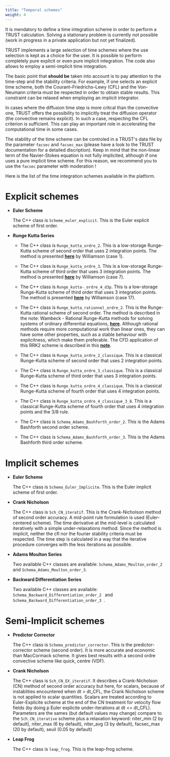 ```yaml
---
title: "Temporal schemes"
weight: 4
---
```


It is mendatory to define a time integration scheme in order to perform a TRUST calculation. Solving a stationary problem is currently not possible (work in progress in a private application but not yet finalized). 

TRUST implements a large selection of time schemes where the use selection is kept as a choice for the user. It is possible to perform completely pure explicit or even pure implicit integration. The code also allows to employ a semi-implicit time integration.

The basic point that **should be** taken into account is to pay attention to the time-step and the stability criteria. For example, if one selects an explicit time scheme, both the Courant–Friedrichs–Lewy (CFL) and the Von-Neumann criteria must be respected in order to obtain stable results. This constraint can be relaxed when employing an implicit integrator. 

In cases where the diffusion time step is more critcal than the convective one, TRUST offers the possibility to implicitly treat the diffusion operator (the convective remains explicit). In such a case, respecting the CFL criterion is sufficient. This can play an important role in accelerating the computational time in some cases. 

The stability of the time scheme can be controled in a TRUST's data file by the parameter `facsec` and `facsec_max` (please have a look to the TRUST documentation for a detailed discription). Keep in mind that the non-linear term of the Navier-Stokes equation is not fully implicited, although if one uses a pure implicit time scheme. For this reason, we recommend you to use the `facsec` parameter with moderation !

Here is the list of the time integration schemes available in the platform.

# Explicit schemes

- **Euler Scheme**

	The C++ class is `Scheme_euler_explicit`. This is the Euler explicit scheme of first order.
	
- **Runge Kutta Series**
	
	- The C++ class is `Runge_kutta_ordre_2`. This is a low-storage Runge-Kutta scheme of second order that uses 2 integration points. The method is presented **[here](https://www.sciencedirect.com/science/article/pii/0021999180900339)** by Williamson (case 1).

	- The C++ class is `Runge_kutta_ordre_3`. This is a low-storage Runge-Kutta scheme of third order that uses 3 integration points. The method is presented **[here](https://www.sciencedirect.com/science/article/pii/0021999180900339)** by Williamson (case 7).
	
	- The C++ class is `Runge_kutta-_ordre_4_d3p`. This is a low-storage Runge-Kutta scheme of third order that uses 3 integration points. The method is presented **[here](https://www.sciencedirect.com/science/article/pii/0021999180900339)** by Williamson (case 17).
	
	- The C++ class is `Runge_kutta_rationnel_ordre_2`. This is the Runge-Kutta rational scheme of second order. The method is described in the note: Wambeck - Rational Runge-Kutta methods for solving systems of ordinary differential equations, **[here](https://link.springer.com/article/10.1007/BF02252381)**.  Although rational methods require more
computational work than linear ones, they can have some other properties, such as a stable behaviour with explicitness, which make them preferable. The CFD application of this RRK2 scheme is described in this **[note](https://link.springer.com/content/pdf/10.1007%2F3-540-13917-6_112.pdf)**. 

	- The C++ class is `Runge_kutta_ordre_2_classique`. This is a classical Runge-Kutta scheme of second order that uses 2 integration points.

	- The C++ class is `Runge_kutta_ordre_3_classique`. This is a classical Runge-Kutta scheme of third order that uses 3 integration points.

	- The C++ class is `Runge_kutta_ordre_4_classique`. This is a classical Runge-Kutta scheme of fourth order that uses 4 integration points.
 
	- The C++ class is `Runge_kutta_ordre_4_classique_3_8`. This is a classical Runge-Kutta scheme of fourth order that uses 4 integration points and the 3/8 rule.

	- The C++ class is `Schema_Adams_Bashforth_order_2`. This is the Adams Bashforth second order scheme. 

	- The C++ class is `Schema_Adams_Bashforth_order_3`. This is the Adams Bashforth third order scheme.


# Implicit schemes

- **Euler Scheme**

	The C++ class is `Schema_Euler_Implicite`. This is the Euler implicit scheme of first order.
	
- **Crank Nicholson**

	The C++ class is `Sch_CN_iteratif`. This is the Crank-Nicholson method of second order accuracy. A mid-point rule formulation is used (Euler-centered scheme). The time derivative at the mid-level is calculated iteratively with a simple under-relaxations method. Since the method is implicit, neither the cfl nor the fourier stability criteria must be respected. The time step is calculated in a way that the iterative procedure converges with the less iterations as possible.

- **Adams Moulton Series**

	Two available C++ classes are available: `Schema_Adams_Moulton_order_2` and `Schema_Adams_Moulton_order_3`.
	
- **Backward Differentiation Series**

	Two available C++ classes are available: `Schema_Backward_Differentiation_order_2 ` and `Schema_Backward_Differentiation_order_3 `.

# Semi-Implicit schemes

- **Predictor Corrector**

	The C++ class is `Schema_predictor_corrector`. This is the predictor-corrector scheme (second order). It is more accurate and economic than
MacCormack scheme. It gives best results with a second ordre convective scheme like quick, centre (VDF).

- **Crank Nicholson**

	The C++ class is `Sch_CN_EX_iteratif`. It describes a Crank-Nicholson (CN) method of second order accuracy but here, for scalars, because of instablities encountered when dt > dt\_CFL, the Crank Nicholson scheme is not applied to scalar quantities. Scalars are treated according to Euler-Explicite scheme at the end of the CN treatment for velocity flow fields (by doing p Euler explicite under-iterations at dt <= dt\_CFL). Parameters
are the sames (but default values may change) compare to the `Sch_CN_iterative` scheme plus a relaxation keyword: niter_min (2 by default), niter_max (6 by default), niter_avg (3 by default), facsec_max (20 by default), seuil (0.05 by default)

- **Leap Frog**

	The C++ class is `leap_frog`.  This is the leap-frog scheme.